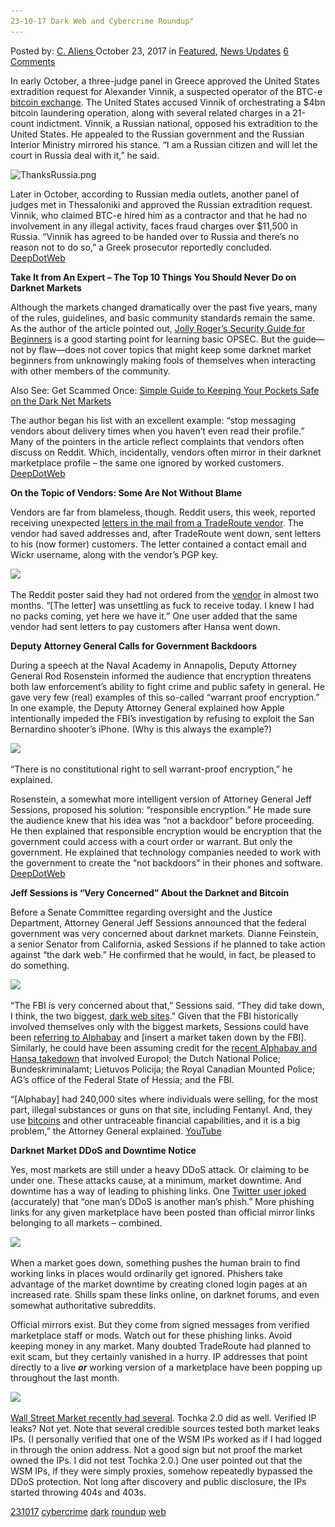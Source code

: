 ```yaml
---
23-10-17 Dark Web and Cybercrime Roundup"
---
```

<article class="post-listing post-23227 post type-post status-publish format-standard has-post-thumbnail hentry 
 tag-6045 tag-cybercrime tag-dark tag-roundup tag-web">
<div class="post-inner">
    <span>Posted by: <a href="https://www.deepdotweb.com/author/caliens/" title="">C. Aliens </a></span>
<span>October 23, 2017</span>
<span>in <a href="https://www.deepdotweb.com/category/deepdot-news/" rel="category tag">Featured</a>, <a href="https://www.deepdotweb.com/category/news-updates/" rel="category tag">News Updates</a></span>
<span><a href="https://www.deepdotweb.com/2017/10/23/23-10-17-dark-web-cybercrime-roundup/#comments">6 Comments</a></span>
</p>
<div class="clear"></div>
    
<p>In early October, a three-judge panel in Greece approved the United States extradition request for Alexander Vinnik, a suspected operator of the BTC-e <a href="https://www.deepdotweb.com/tag/bitcoin/">bitcoin exchange</a>. The United States accused Vinnik of orchestrating a $4bn bitcoin laundering operation, along with several related charges in a 21-count indictment. Vinnik, a Russian national, opposed his extradition to the United States. He appealed to the Russian government and the Russian Interior Ministry mirrored his stance. “I am a Russian citizen and will let the court in Russia deal with it,” he said.</p>
<p><img class="wp-image-23228 aligncenter" src="/imgs/2017/10/thanksrussia-png.png" alt="ThanksRussia.png" srcset="/imgs/2017/10/thanksrussia-png.png 792w, /imgs/2017/10/thanksrussia-png-300x230.png 300w" sizes="(max-width: 792px) 100vw, 792px" /></p>
<p>Later in October, according to Russian media outlets, another panel of judges met in Thessaloniki and approved the Russian extradition request. Vinnik, who claimed BTC-e hired him as a contractor and that he had no involvement in any illegal activity, faces fraud charges over $11,500 in Russia. “Vinnik has agreed to be handed over to Russia and there’s no reason not to do so,” a Greek prosecutor reportedly concluded. <a href="https://www.deepdotweb.com/2017/10/20/us-fights-russia-alleged-btc-e-founder-extradition/">DeepDotWeb</a></p>
<p><strong>Take It from An Expert – The Top 10 Things You Should Never Do on Darknet Markets</strong></p>
<p>Although the markets changed dramatically over the past five years, many of the rules, guidelines, and basic community standards remain the same. As the author of the article pointed out, <a href="https://www.deepdotweb.com/jolly-rogers-security-guide-for-beginners/">Jolly Roger’s Security Guide for Beginners</a> is a good starting point for learning basic OPSEC. But the guide—not by flaw—does not cover topics that might keep some darknet market beginners from unknowingly making fools of themselves when interacting with other members of the community.</p>
<p>Also See: Get Scammed Once: <a href="https://www.deepdotweb.com/2017/10/18/get-scammed-simple-guide-keeping-pockets-safe-dark-net-markets/">Simple Guide to Keeping Your Pockets Safe on the Dark Net Markets</a></p>
<p>The author began his list with an excellent example: “stop messaging vendors about delivery times when you haven’t even read their profile.” Many of the pointers in the article reflect complaints that vendors often discuss on Reddit. Which, incidentally, vendors often mirror in their darknet marketplace profile – the same one ignored by worked customers. <a href="https://www.deepdotweb.com/2017/10/18/take-expert-top-10-things-never-darknet-markets/">DeepDotWeb</a></p>
<p><strong>On the Topic of Vendors: Some Are Not Without Blame</strong></p>
<p>Vendors are far from blameless, though. Reddit users, this week, reported receiving unexpected <a href="https://www.reddit.com/r/DarkNetMarkets/comments/77gcfv/thecleardistillate_why_are_you_saving_addresses/">letters in the mail from a TradeRoute vendor</a>. The vendor had saved addresses and, after TradeRoute went down, sent letters to his (now former) customers. The letter contained a contact email and Wickr username, along with the vendor&#8217;s PGP key.</p>
<p><img class="wp-image-23229 aligncenter" src="/imgs/2017/10/word-image-42.jpeg" srcset="/imgs/2017/10/word-image-42.jpeg 800w, /imgs/2017/10/word-image-42-300x177.jpeg 300w" sizes="(max-width: 800px) 100vw, 800px" /></p>
<p>The Reddit poster said they had not ordered from the <a href="https://www.deepdotweb.com/tag/vendor/">vendor</a> in almost two months. “[The letter] was unsettling as fuck to receive today. I knew I had no packs coming, yet here we have it.” One user added that the same vendor had sent letters to pay customers after Hansa went down.</p>
<p><strong>Deputy Attorney General Calls for Government Backdoors</strong></p>
<p>During a speech at the Naval Academy in Annapolis, Deputy Attorney General Rod Rosenstein informed the audience that encryption threatens both law enforcement&#8217;s ability to fight crime and public safety in general. He gave very few (real) examples of this so-called “warrant proof encryption.” In one example, the Deputy Attorney General explained how Apple intentionally impeded the FBI’s investigation by refusing to exploit the San Bernardino shooter’s iPhone. (Why is this always the example?)</p>
<p><img class="wp-image-23230 aligncenter" src="/imgs/2017/10/word-image-43.jpeg" srcset="/imgs/2017/10/word-image-43.jpeg 800w, /imgs/2017/10/word-image-43-300x225.jpeg 300w" sizes="(max-width: 800px) 100vw, 800px" /></p>
<p>“There is no constitutional right to sell warrant-proof encryption,” he explained.</p>
<p>Rosenstein, a somewhat more intelligent version of Attorney General Jeff Sessions, proposed his solution: “responsible encryption.” He made sure the audience knew that his idea was “not a backdoor” before proceeding. He then explained that responsible encryption would be encryption that the government could access with a court order or warrant. But only the government. He explained that technology companies needed to work with the government to create the “not backdoors” in their phones and software. <a href="https://www.deepdotweb.com/2017/10/21/deputy-attorney-general-calls-government-backdoors/">DeepDotWeb</a></p>
<p><strong>Jeff Sessions is “Very Concerned” About the Darknet and Bitcoin</strong></p>
<p>Before a Senate Committee regarding oversight and the Justice Department, Attorney General Jeff Sessions announced that the federal government was very concerned about darknet markets. Dianne Feinstein, a senior Senator from California, asked Sessions if he planned to take action against “the dark web.” He confirmed that he would, in fact, be pleased to do something.</p>
<p><img class="wp-image-23231 aligncenter" src="/imgs/2017/10/word-image-44.jpeg" srcset="/imgs/2017/10/word-image-44.jpeg 605w, /imgs/2017/10/word-image-44-300x163.jpeg 300w" sizes="(max-width: 605px) 100vw, 605px" /></p>
<p>“The FBI is very concerned about that,” Sessions said. “They did take down, I think, the two biggest, <a href="https://www.deepdotweb.com/2013/10/28/updated-llist-of-hidden-marketplaces-tor-i2p/">dark web sites</a>.” Given that the FBI historically involved themselves only with the biggest markets, Sessions could have been <a href="https://www.deepdotweb.com/2017/07/14/alleged-alphabay-admin-found-dead-bangkok-jail/">referring to Alphabay</a> and [insert a market taken down by the FBI]. Similarly, he could have been assuming credit for the <a href="https://www.deepdotweb.com/2017/07/20/globally-coordinated-operation-just-took-alphabay-hansa/">recent Alphabay and Hansa takedown</a> that involved Europol; the Dutch National Police; Bundeskriminalamt; Lietuvos Policija; the Royal Canadian Mounted Police; AG’s office of the Federal State of Hessia; and the FBI.</p>
<p>&#8220;[Alphabay] had 240,000 sites where individuals were selling, for the most part, illegal substances or guns on that site, including Fentanyl. And, they use <a href="https://www.deepdotweb.com/tag/bitcoin/">bitcoins</a> and other untraceable financial capabilities, and it is a big problem,” the Attorney General explained. <a href="https://youtu.be/X7ufRWlYNfk">YouTube</a></p>
<p><strong>Darknet Market DDoS and Downtime Notice</strong></p>
<p>Yes, most markets are still under a heavy DDoS attack. Or claiming to be under one. These attacks cause, at a minimum, market downtime. And downtime has a way of leading to phishing links. One <a href="https://twitter.com/2nineA/status/921807699339120640">Twitter user joked</a> (accurately) that “one man&#8217;s DDoS is another man&#8217;s phish.” More phishing links for any given marketplace have been posted than official mirror links belonging to all markets – combined.</p>
<p><img class="wp-image-23232 aligncenter" src="/imgs/2017/10/word-image-46.png" srcset="/imgs/2017/10/word-image-46.png 694w, /imgs/2017/10/word-image-46-300x254.png 300w" sizes="(max-width: 694px) 100vw, 694px" /></p>
<p>When a market goes down, something pushes the human brain to find working links in places would ordinarily get ignored. Phishers take advantage of the market downtime by creating cloned login pages at an increased rate. Shills spam these links online, on darknet forums, and even somewhat authoritative subreddits.</p>
<p>Official mirrors exist. But they come from signed messages from verified marketplace staff or mods. Watch out for these phishing links. Avoid keeping money in any market. Many doubted TradeRoute had planned to exit scam, but they certainly vanished in a hurry. IP addresses that point directly to a live <strong><em>or</em></strong> working version of a marketplace have been popping up throughout the last month.</p>
<p><img class="wp-image-23233 aligncenter" src="/imgs/2017/10/word-image-45.jpeg" srcset="/imgs/2017/10/word-image-45.jpeg 800w, /imgs/2017/10/word-image-45-300x159.jpeg 300w" sizes="(max-width: 800px) 100vw, 800px" /></p>
<p><a href="https://www.reddit.com/r/onions/comments/77jfd1/wall_street_markets_ip_address_is_exposed/">Wall Street Market recently had several</a>. Tochka 2.0 did as well. Verified IP leaks? Not yet. Note that several credible sources tested both market leaks IPs. (I personally verified that one of the WSM IPs worked as if I had logged in through the onion address. Not a good sign but not proof the market owned the IPs. I did not test Tochka 2.0.) One user pointed out that the WSM IPs, if they were simply proxies, somehow repeatedly bypassed the DDoS protection. Not long after discovery and public disclosure, the IPs started throwing 404s and 403s.</p>
</div>
<a href="https://www.deepdotweb.com/tag/231017/" rel="tag">231017</a> <a href="https://www.deepdotweb.com/tag/cybercrime/" rel="tag">cybercrime</a> <a href="https://www.deepdotweb.com/tag/dark/" rel="tag">dark</a> <a href="https://www.deepdotweb.com/tag/roundup/" rel="tag">roundup</a> <a href="https://www.deepdotweb.com/tag/web/" rel="tag">web</a></span> <span style="display:none" class="updated">2017-10-23</span>
<div style="display:none" class="vcard author" itemprop="author" itemscope itemtype="http://schema.org/Person"><strong class="fn" itemprop="name"><a href="https://www.deepdotweb.com/author/caliens/" title="Posts by C. Aliens" rel="author">C. Aliens</a></strong></div>
    
